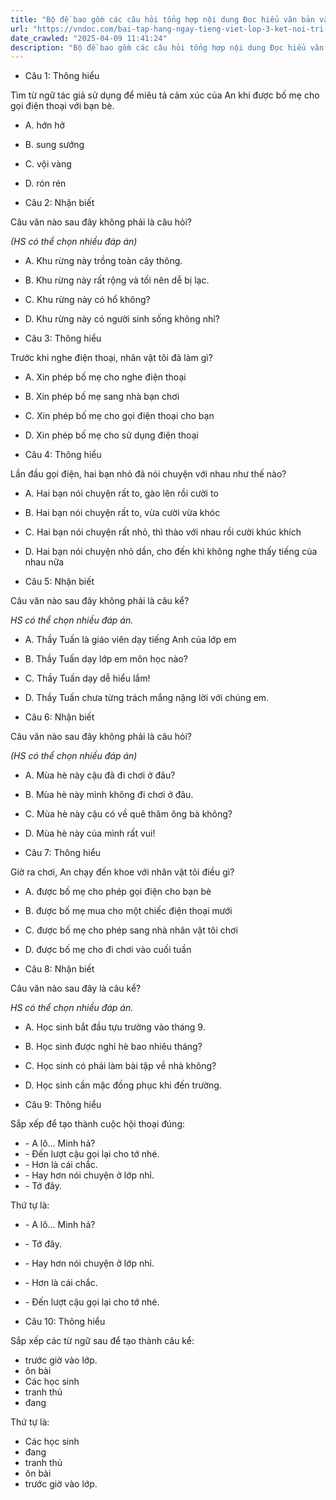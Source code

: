```yaml
---
title: "Bộ đề bao gồm các câu hỏi tổng hợp nội dung Đọc hiểu văn bản và Luyện từ và câu được học ở Tuần 26 trong chương trình Tiếng Việt lớp 3 Tập 2 Kết nối tri thức."
url: "https://vndoc.com/bai-tap-hang-ngay-tieng-viet-lop-3-ket-noi-tri-thuc-tuan-26-thu-4-337049"
date_crawled: "2025-04-09 11:41:24"
description: "Bộ đề bao gồm các câu hỏi tổng hợp nội dung Đọc hiểu văn bản và Luyện từ và câu được học ở Tuần 26 trong chương trình Tiếng Việt lớp 3 Tập 2 Kết nối tri thức."
---
```


* Câu 1:  Thông hiểu

Tìm từ ngữ tác giả sử dụng để miêu tả cảm xúc của An khi được bố mẹ cho gọi điện thoại với bạn bè.

  * A. hớn hở 
  * B. sung sướng 
  * C. vội vàng 
  * D. rón rén 



* Câu 2:  Nhận biết

Câu văn nào sau đây không phải là câu hỏi?

_(HS có thể chọn nhiều đáp án)_

  * A. Khu rừng này trồng toàn cây thông. 
  * B. Khu rừng này rất rộng và tối nên dễ bị lạc. 
  * C. Khu rừng này có hổ không? 
  * D. Khu rừng này có người sinh sống không nhỉ? 



* Câu 3:  Thông hiểu

Trước khi nghe điện thoại, nhân vật tôi đã làm gì?

  * A. Xin phép bố mẹ cho nghe điện thoại 
  * B. Xin phép bố mẹ sang nhà bạn chơi 
  * C. Xin phép bố mẹ cho gọi điện thoại cho bạn 
  * D. Xin phép bố mẹ cho sử dụng điện thoại 



* Câu 4:  Thông hiểu

Lần đầu gọi điện, hai bạn nhỏ đã nói chuyện với nhau như thế nào?

  * A. Hai bạn nói chuyện rất to, gào lên rồi cười to 
  * B. Hai bạn nói chuyện rất to, vừa cười vừa khóc 
  * C. Hai bạn nói chuyện rất nhỏ, thì thào với nhau rồi cười khúc khích 
  * D. Hai bạn nói chuyện nhỏ dần, cho đến khi không nghe thấy tiếng của nhau nữa 



* Câu 5:  Nhận biết

Câu văn nào sau đây không phải là câu kể?

_HS có thể chọn nhiều đáp án._

  * A. Thầy Tuấn là giáo viên dạy tiếng Anh của lớp em 
  * B. Thầy Tuấn dạy lớp em môn học nào? 
  * C. Thầy Tuấn dạy dễ hiểu lắm! 
  * D. Thầy Tuấn chưa từng trách mắng nặng lời với chúng em. 



* Câu 6:  Nhận biết

Câu văn nào sau đây không phải là câu hỏi?

_(HS có thể chọn nhiều đáp án)_

  * A. Mùa hè này cậu đã đi chơi ở đâu? 
  * B. Mùa hè này mình không đi chơi ở đâu. 
  * C. Mùa hè này cậu có về quê thăm ông bà không? 
  * D. Mùa hè này của mình rất vui! 



* Câu 7:  Thông hiểu

Giờ ra chơi, An chạy đến khoe với nhân vật tôi điều gì?

  * A. được bố mẹ cho phép gọi điện cho bạn bè 
  * B. được bố mẹ mua cho một chiếc điện thoại mưới 
  * C. được bố mẹ cho phép sang nhà nhân vật tôi chơi 
  * D. được bố mẹ cho đi chơi vào cuối tuần 



* Câu 8:  Nhận biết

Câu văn nào sau đây là câu kể?

_HS có thể chọn nhiều đáp án._

  * A. Học sinh bắt đầu tựu trường vào tháng 9. 
  * B. Học sinh được nghỉ hè bao nhiêu tháng? 
  * C. Học sinh có phải làm bài tập về nhà không? 
  * D. Học sinh cần mặc đồng phục khi đến trường. 



* Câu 9:  Thông hiểu

Sắp xếp để tạo thành cuộc hội thoại đúng:

  * \- A lô... Minh hả?
  * \- Đến lượt cậu gọi lại cho tớ nhé.
  * \- Hơn là cái chắc.
  * \- Hay hơn nói chuyện ở lớp nhỉ.
  * \- Tớ đây.



Thứ tự là:

  * \- A lô... Minh hả?
  * \- Tớ đây.
  * \- Hay hơn nói chuyện ở lớp nhỉ.
  * \- Hơn là cái chắc.
  * \- Đến lượt cậu gọi lại cho tớ nhé.



* Câu 10:  Thông hiểu

Sắp xếp các từ ngữ sau để tạo thành câu kể:

  * trước giờ vào lớp.
  * ôn bài
  * Các học sinh
  * tranh thủ
  * đang



Thứ tự là:

  * Các học sinh
  * đang
  * tranh thủ
  * ôn bài
  * trước giờ vào lớp.


